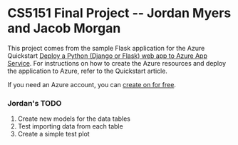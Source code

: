 # CS5151 Final Project -- Jordan Myers and Jacob Morgan

This project comes from the sample Flask application for the Azure Quickstart [Deploy a Python (Django or Flask) web app to Azure App Service](https://docs.microsoft.com/en-us/azure/app-service/quickstart-python). For instructions on how to create the Azure resources and deploy the application to Azure, refer to the Quickstart article.

If you need an Azure account, you can [create on for free](https://azure.microsoft.com/en-us/free/).

### Jordan's TODO

1. Create new models for the data tables
2. Test importing data from each table
3. Create a simple test plot
